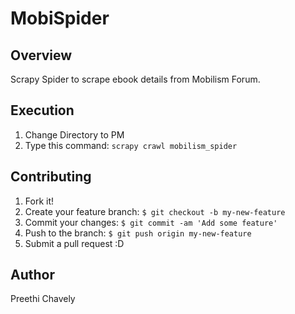 # MobiSpider

## Overview
Scrapy Spider to scrape ebook details from Mobilism Forum. 

## Execution  
1. Change Directory to PM
1. Type this command: `scrapy crawl mobilism_spider`

## Contributing
1. Fork it!
2. Create your feature branch: ```$ git checkout -b my-new-feature```
3. Commit your changes: ```$ git commit -am 'Add some feature' ```
4. Push to the branch: ```$ git push origin my-new-feature```
5. Submit a pull request :D

## Author
Preethi Chavely
